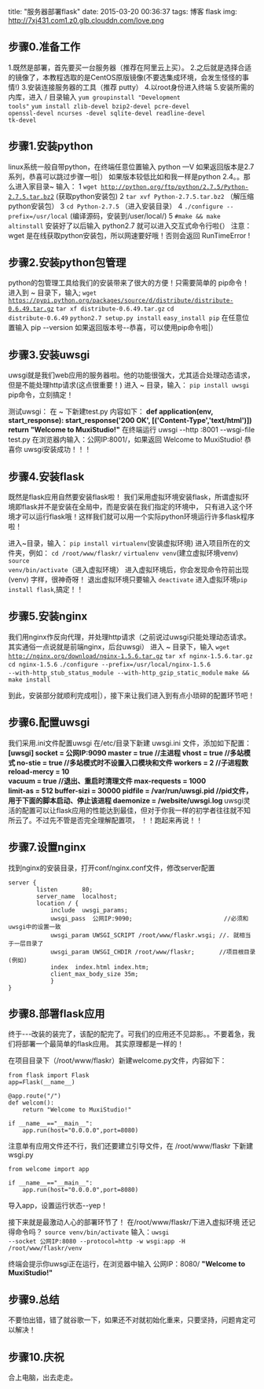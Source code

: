 title: "服务器部署flask"
date: 2015-03-20 00:36:37
tags: 博客 flask
img: http://7xj431.com1.z0.glb.clouddn.com/love.png

步骤0.准备工作
---
1.既然是部署，首先要买一台服务器（推荐在阿里云上买）。
2.之后就是选择合适的镜像了，本教程选取的是CentOS原版镜像(不要选集成环境，会发生怪怪的事情!)
3.安装连接服务器的工具（推荐 putty）
4.以root身份进入终端
5.安装所需的内库，进入 / 目录输入 
<code>yum groupinstall "Development tools"</code>
<code>yum install zlib-devel bzip2-devel pcre-devel openssl-devel ncurses -devel sqlite-devel readline-devel tk-devel</code>

步骤1.安装python
---
linux系统一般自带python，在终端任意位置输入 python —V 如果返回版本是2.7系列，恭喜可以跳过步骤一啦|）
如果版本较低比如和我一样是python 2.4。。那么进入家目录~ 输入：
1 <code>wget http://python.org/ftp/python/2.7.5/Python-2.7.5.tar.bz2</code>   (获取python安装包)
2 <code>tar xvf Python-2.7.5.tar.bz2</code>                                  （解压缩python安装包）
3 <code>cd Python-2.7.5</code>                                               （进入安装目录）
4 <code>./configure --prefix=/usr/local</code> 								  (编译源码，安装到/user/local/)
5 <code>#make && make altinstall</code>
安装好了以后输入 python2.7 就可以进入交互式命令行啦{）
注意：wget 是在线获取python安装包，所以网速要好哦！否则会返回 RunTimeError !

步骤2.安装python包管理
---
python的包管理工具给我们的安装带来了很大的方便！只需要简单的 pip命令！
进入到 ~ 目录下，输入;
<code>wget https://pypi.python.org/packages/source/d/distribute/distribute-0.6.49.tar.gz</code>
<code>tar xf distribute-0.6.49.tar.gz</code>
<code>cd distribute-0.6.49</code>
<code>python2.7 setup.py install</code>
<code>easy_install pip</code>
在任意位置输入 pip --version 如果返回版本号--恭喜，可以使用pip命令啦|）

步骤3.安装uwsgi
---
uwsgi就是我们web应用的服务器啦。他的功能很强大，尤其适合处理动态请求，但是不能处理http请求(这点很重要！)
进入 ~ 目录，输入：
<code>pip install uwsgi</code>
pip命令，立刻搞定！

测试uwsgi：
在 ~ 下新建test.py 内容如下：
<strong>def application(env, start_response):
			start_response('200 OK', [('Content-Type','text/html')])
			return "Welcome to MuxiStudio!"</strong>
在终端运行 </strong>uwsgi --http :8001 --wsgi-file test.py</strong>
在浏览器内输入：公网IP:8001/，如果返回 Welcome to MuxiStudio! 恭喜你 uwsgi安装成功！！！

步骤4.安装flask
---
既然是flask应用自然要安装flask啦！
我们采用虚拟环境安装flask，所谓虚拟环境即flask并不是安装在全局中，而是安装在我们指定的环境中，
只有进入这个环境才可以运行flask哦！这样我们就可以用一个实际python环境运行许多flask程序啦！

进入~目录，输入：
<code>pip install virtualenv</code>(安装虚拟环境)
进入项目所在的文件夹，例如：
<code>cd /root/www/flaskr/</code>
<code>virtualenv venv</code>(建立虚拟环境venv)
<code>source venv/bin/activate</code>（进入虚拟环境）
进入虚拟环境后，你会发现命令符前出现 (venv) 字样，很神奇呀！
退出虚拟环境只要输入 <code>deactivate</code>
进入虚拟环境<code>pip install flask</code>,搞定！！

步骤5.安装nginx
---
我们用nginx作反向代理，并处理http请求（之前说过uwsgi只能处理动态请求。其实通俗一点说就是前端nginx，后台uwsgi）
进入 ~ 目录下，输入
<code>wget http://nginx.org/download/nginx-1.5.6.tar.gz</code>
<code>tar xf nginx-1.5.6.tar.gz</code>
<code>cd nginx-1.5.6</code>
<code>./configure --prefix=/usr/local/nginx-1.5.6 --with-http_stub_status_module --with-http_gzip_static_module</code>
<code>make && make install</code>

到此，安装部分就顺利完成啦|），接下来让我们进入到有点小琐碎的配置环节吧！

步骤6.配置uwsgi
---
我们采用.ini文件配置uwsgi
在/etc/目录下新建 uwsgi.ini 文件，添加如下配置：
<strong>
[uwsgi]
socket = 公网IP:9090
master = true         //主进程
vhost = true          //多站模式
no-stie = true        //多站模式时不设置入口模块和文件
workers = 2           //子进程数
reload-mercy = 10     
vacuum = true         //退出、重启时清理文件
max-requests = 1000   
limit-as = 512
buffer-sizi = 30000
pidfile = /var/run/uwsgi.pid    //pid文件，用于下面的脚本启动、停止该进程
daemonize = /website/uwsgi.log
</strong>
uwsgi灵活的配置可以让flask应用的性能达到最佳，但对于你我一样的初学者往往就不知所云了。不过先不管是否完全理解配置项，
！！跑起来再说！！

步骤7.设置nginx
---
找到nginx的安装目录，打开conf/nginx.conf文件，修改server配置

	server {
			listen       80;
			server_name  localhost;
			location / {            
				include  uwsgi_params;
				uwsgi_pass  公网IP:9090;              			//必须和uwsgi中的设置一致
				uwsgi_param UWSGI_SCRIPT /root/www/flaskr.wsgi; //. 就相当于一层目录了 
				uwsgi_param UWSGI_CHDIR /root/www/flaskr;       //项目根目录(例如)
				index  index.html index.htm;
				client_max_body_size 35m;
				}
    }
	
步骤8.部署flask应用
---
终于---改装的装完了，该配的配完了。可我们的应用还不见踪影。。不要着急，我们将部署一个最简单的flask应用。
其实原理都是一样的！

在项目目录下（/root/www/flaskr）新建welcome.py文件，内容如下：

	from flask import Flask
	app=Flask(__name__)
	
	@app.route("/")
	def welcom():
		return "Welcome to MuxiStudio!"
		
	if __name__=="__main__":
		app.run(host="0.0.0.0",port=8080)
		
注意单有应用文件还不行，我们还要建立引导文件，在 /root/www/flaskr 下新建 wsgi.py

	from welcome import app

	if __name__=="__main__":
		app.run(host="0.0.0.0",port=8080)
导入app，设置运行状态--yep！

接下来就是最激动人心的部署环节了！
在/root/www/flaskr/下进入虚拟环境 还记得命令吗？ <code>source venv/bin/activate</code>
输入：<code>uwsgi --socket 公网IP:8080 --protocol=http -w wsgi:app -H /root/www/flaskr/venv</code>

终端会提示你uwsgi正在运行，在浏览器中输入 公网IP：8080/ 
<strong>"Welcome to MuxiStudio!"</strong>

步骤9.总结
---
不要怕出错，错了就谷歌一下，如果还不对就初始化重来，只要坚持，问题肯定可以解决！

步骤10.庆祝
---
合上电脑，出去走走。


